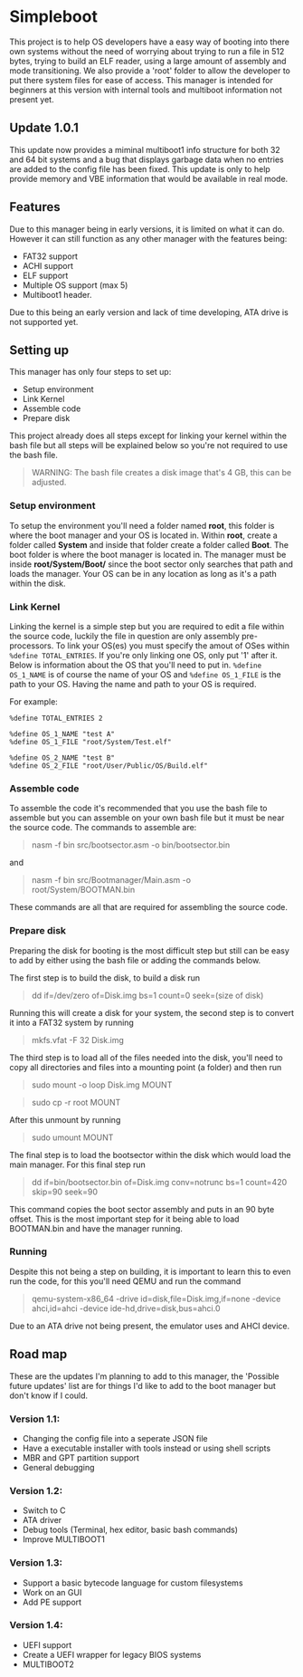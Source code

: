 # Simpleboot
This project is to help OS developers have a easy way of booting into there own systems without the need of worrying about trying to run a file in 512 bytes, trying to build an ELF reader, using a large amount of assembly and mode transitioning. We also provide a 'root' folder to allow the developer to put there system files for ease of access. This manager is intended for beginners at this version with internal tools and multiboot information not present yet.

## Update 1.0.1
This update now provides a miminal multiboot1 info structure for both 32 and 64 bit systems and a bug that displays garbage data when no entries are added to the config file has been fixed. This update is only to help provide memory and VBE information that would be available in real mode.

## Features
Due to this manager being in early versions, it is limited on what it can do. However it can still function as any other manager with the features being:
- FAT32 support
- ACHI support
- ELF support
- Multiple OS support (max 5)
- Multiboot1 header.

Due to this being an early version and lack of time developing, ATA drive is not supported yet.

## Setting up
This manager has only four steps to set up:
- Setup environment
- Link Kernel
- Assemble code
- Prepare disk

This project already does all steps except for linking your kernel within the bash file but all steps will be explained below so you're not required to use the bash file.

> WARNING: The bash file creates a disk image that's 4 GB, this can be adjusted.

### Setup environment
To setup the environment you'll need a folder named **root**, this folder is where the boot manager and your OS is located in. Within **root**, create a folder called **System** and inside that folder create a folder called **Boot**. The boot folder is where the boot manager is located in. The manager must be inside **root/System/Boot/** since the boot sector only searches that path and loads the manager. Your OS can be in any location as long as it's a path within the disk.

### Link Kernel
Linking the kernel is a simple step but you are required to edit a file within the source code, luckily the file in question are only assembly pre-processors. To link your OS(es) you must specify the amout of OSes within `%define TOTAL_ENTRIES`. If you're only linking one OS, only put '1' after it. Below is information about the OS that you'll need to put in. `%define OS_1_NAME` is of course the name of your OS and `%define OS_1_FILE` is the path to your OS. Having the name and path to your OS is required.

For example:

```
%define TOTAL_ENTRIES 2

%define OS_1_NAME "test A"
%define OS_1_FILE "root/System/Test.elf"

%define OS_2_NAME "test B"
%define OS_2_FILE "root/User/Public/OS/Build.elf"
```

### Assemble code
To assemble the code it's recommended that you use the bash file to assemble but you can assemble on your own bash file but it must be near the source code. The commands to assemble are:
> nasm -f bin src/bootsector.asm -o bin/bootsector.bin

and
> nasm -f bin src/Bootmanager/Main.asm -o root/System/BOOTMAN.bin

These commands are all that are required for assembling the source code.

### Prepare disk
Preparing the disk for booting is the most difficult step but still can be easy to add by either using the bash file or adding the commands below.

The first step is to build the disk, to build a disk run
> dd if=/dev/zero of=Disk.img bs=1 count=0 seek=(size of disk)

Running this will create a disk for your system, the second step is to convert it into a FAT32 system by running
> mkfs.vfat -F 32 Disk.img

The third step is to load all of the files needed into the disk, you'll need to copy all directories and files into a mounting point (a folder) and then run

> sudo mount -o loop Disk.img MOUNT

>sudo cp -r root MOUNT

After this unmount by running
> sudo umount MOUNT

The final step is to load the bootsector within the disk which would load the main manager. For this final step run
> dd if=bin/bootsector.bin of=Disk.img conv=notrunc bs=1 count=420 skip=90 seek=90

This command copies the boot sector assembly and puts in an 90 byte offset. This is the most important step for it being able to load BOOTMAN.bin and have the manager running.

### Running

Despite this not being a step on building, it is important to learn this to even run the code, for this you'll need QEMU and run the command
> qemu-system-x86_64 -drive id=disk,file=Disk.img,if=none -device ahci,id=ahci -device ide-hd,drive=disk,bus=ahci.0

Due to an ATA drive not being present, the emulator uses and AHCI device.

## Road map
These are the updates I'm planning to add to this manager, the 'Possible future updates' list are for things I'd like to add to the boot manager but don't know if I could.

### Version 1.1:
- Changing the config file into a seperate JSON file
- Have a executable installer with tools instead or using shell scripts
- MBR and GPT partition support
- General debugging

### Version 1.2:
- Switch to C
- ATA driver
- Debug tools (Terminal, hex editor, basic bash commands)
- Improve MULTIBOOT1

### Version 1.3:
- Support a basic bytecode language for custom filesystems
- Work on an GUI
- Add PE support

### Version 1.4:
- UEFI support
- Create a UEFI wrapper for legacy BIOS systems
- MULTIBOOT2